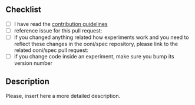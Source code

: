 ## Checklist

- [ ] I have read the [contribution guidelines](https://github.com/ooni/probe-cli/blob/master/CONTRIBUTING.md)
- [ ] reference issue for this pull request: <!-- add URL here -->
- [ ] if you changed anything related how experiments work and you need to reflect these changes in the ooni/spec repository, please link to the related ooni/spec pull request: <!-- add URL here -->
- [ ] if you change code inside an experiment, make sure you bump its version number

<!-- Reminder: Location of the issue tracker: https://github.com/ooni/probe -->

## Description

Please, insert here a more detailed description.
